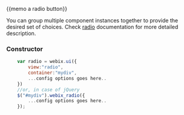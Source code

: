 
{{memo a radio button}}

You can group multiple component instances together to provide the desired set of choices. Check [radio](desktop/radio.md) documentation for more detailed description.

### Constructor

~~~js
	var radio = webix.ui({
		view:"radio", 
		container:"mydiv", 
		...config options goes here..
	})
	//or, in case of jQuery
	$("#mydiv").webix_radio({
		...config options goes here..
	});
~~~
